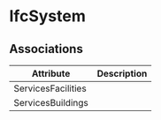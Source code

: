 IfcSystem
=========
Associations
------------
| Attribute          | Description   |
|--------------------|---------------|
| ServicesFacilities |               |
| ServicesBuildings  |               |

